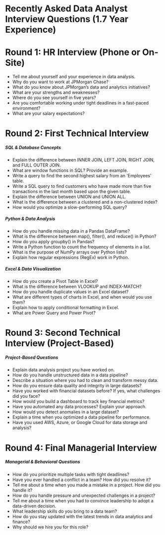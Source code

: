 # Recently Asked Data Analyst Interview Questions (1.7 Year Experience)

# Round 1: HR Interview (Phone or On-Site)
- Tell me about yourself and your experience in data analysis.
- Why do you want to work at JPMorgan Chase?
- What do you know about JPMorgan’s data and analytics initiatives?
- What are your strengths and weaknesses?
- Where do you see yourself in five years?
- Are you comfortable working under tight deadlines in a fast-paced environment?
- What are your salary expectations?

# Round 2: First Technical Interview

##### SQL & Database Concepts
- Explain the difference between INNER JOIN, LEFT JOIN, RIGHT JOIN, and FULL OUTER JOIN.
- What are window functions in SQL? Provide an example.
- Write a query to find the second highest salary from an 'Employees' table.
- Write a SQL query to find customers who have made more than five transactions in the last month based upon the given table.
- Explain the difference between UNION and UNION ALL.
- What is the difference between a clustered and a non-clustered index?
- How would you optimize a slow-performing SQL query?

##### Python & Data Analysis
- How do you handle missing data in a Pandas DataFrame?
- What is the difference between map(), filter(), and reduce() in Python?
- How do you apply groupby() in Pandas?
- Write a Python function to count the frequency of elements in a list.
- What is the purpose of NumPy arrays over Python lists?
- Explain how regular expressions (RegEx) work in Python.

##### Excel & Data Visualization
- How do you create a Pivot Table in Excel?
- What is the difference between VLOOKUP and INDEX-MATCH?
- How do you handle duplicate values in an Excel dataset?
- What are different types of charts in Excel, and when would you use them?
- Explain how to apply conditional formatting in Excel.
- What are Power Query and Power Pivot?

# Round 3: Second Technical Interview (Project-Based)

##### Project-Based Questions
- Explain data analysis project you have worked on.
- How do you handle unstructured data in a data pipeline?
- Describe a situation where you had to clean and transform messy data.
- How do you ensure data quality and integrity in large datasets?
- Have you worked with financial datasets before? If yes, what challenges did you face?
- How would you build a dashboard to track key financial metrics?
- Have you automated any data processes? Explain your approach.
- How would you detect anomalies in a large dataset?
- Explain a time when you optimized a data pipeline for performance.
- Have you used AWS, Azure, or Google Cloud for data storage and analysis?

# Round 4: Final Managerial Interview
##### Managerial & Behavioral Questions
- How do you prioritize multiple tasks with tight deadlines?
- Have you ever handled a conflict in a team? How did you resolve it?
- Tell me about a time when you made a mistake in a project. How did you handle it?
- How do you handle pressure and unexpected challenges in a project?
- Tell me about a time when you had to convince leadership to adopt a data-driven decision.
- What leadership skills do you bring to a data team?
- How do you stay updated with the latest trends in data analytics and finance?
- Why should we hire you for this role?

